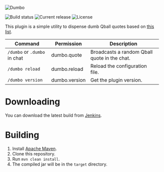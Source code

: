 ![Dumbo](https://amberfall.science/assets/dumbo/logo.png)

![Build status](https://api.travis-ci.org/sweepyoface/dumbo-bukkit.svg?branch=master)
![Current release](https://img.shields.io/github/release/sweepyoface/dumbo-bukkit.svg)
![License](https://img.shields.io/github/license/sweepyoface/dumbo-bukkit.svg)

This plugin is a simple utility to dispense dumb Qball quotes based on [this list](https://github.com/sweepyoface/dumbo/blob/master/quotes.yml).

| Command | Permission | Description
| --- | --- | --- |
| `/dumbo` or `.dumbo` in chat | dumbo.quote | Broadcasts a random Qball quote in the chat. |
| `/dumbo reload` | dumbo.reload | Reload the configuration file. |
| `/dumbo version` | dumbo.version | Get the plugin version. |


# Downloading
You can download the latest build from [Jenkins](https://ci.amberfall.science/job/Dumbo-Bukkit/).

# Building
1. Install [Apache Maven](https://maven.apache.org/).
2. Clone this repository.
3. Run `mvn clean install`.
4. The compiled jar will be in the `target` directory.